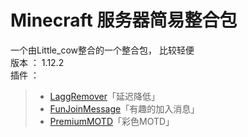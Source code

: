 # Minecraft 服务器简易整合包
一个由Little_cow整合的一个整合包，
比较轻便<br>
版本 ： 1.12.2<br>
插件 ：
> + [LaggRemover](http://www.mcbbs.net/forum.php?mod=viewthread&tid=603072)「延迟降低」
> + [FunJoinMessage](http://www.mcbbs.net/forum.php?mod=viewthread&tid=729325)「有趣的加入消息」
> +  [PremiumMOTD](http://www.mcbbs.net/forum.php?mod=viewthread&tid=693395)「彩色MOTD」

